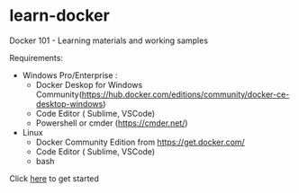 # learn-docker
 Docker 101 - Learning materials and working samples
 
 Requirements:
 - Windows Pro/Enterprise :
    - Docker Deskop for Windows Community(https://hub.docker.com/editions/community/docker-ce-desktop-windows)
    - Code Editor ( Sublime, VSCode)
    - Powershell or cmder (https://cmder.net/)
 - Linux
    - Docker Community Edition from https://get.docker.com/
    - Code Editor ( Sublime, VSCode)
    - bash
    
Click [here](docker-101.md) to get started
